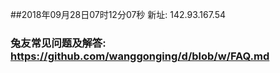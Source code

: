 ##2018年09月28日07时12分07秒 新址: 142.93.167.54
### 兔友常见问题及解答: https://github.com/wanggonging/d/blob/w/FAQ.md
